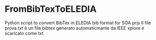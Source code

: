 # FromBibTexToELEDIA
Python script to convert BibTex in ELEDIA bib format for SOA prjs
Il file prova.txt è un file bibtex generato automaticmante da IEEE xplore e scaricato come txt
